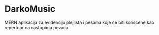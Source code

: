 # DarkoMusic


MERN aplikacija za evidenciju plejlista i pesama koje ce biti koriscene kao repertoar na nastupima pevaca
